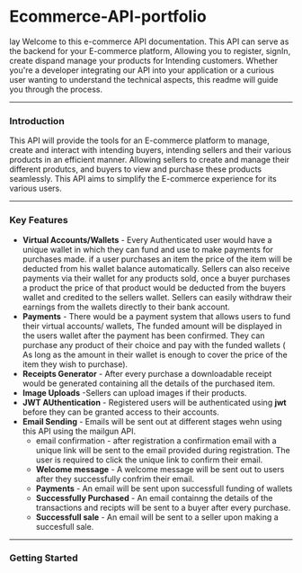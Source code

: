 # Ecommerce-API-portfolio
lay Welcome to this e-commerce API documentation. This API can serve as the backend for your E-commerce platform, Allowing you to register, signIn, create dispand manage your products for Intending customers.
Whether you're a developer integrating our API into your application or a curious user wanting to understand the technical aspects, this readme will guide you through the process.

___

### Introduction
This API will provide the tools for an E-commerce platform to manage, create and interact with intending buyers, intending sellers and their various products in an efficient manner.
Allowing sellers to create and manage their different produtcs, and buyers to view and purchase these products seamlessly. This API aims to simplify the E-commerce experience for its various users.

___

### Key Features
* **Virtual Accounts/Wallets** - Every Authenticated user would have a unique wallet in which they can fund and use to make payments for purchases made. if a user purchases an item the price of the item will be deducted from his wallet balance automatically. Sellers can also receive payments via their wallet for any products sold, once a buyer purchases a product the price of that product would be deducted from the buyers wallet and credited to the sellers wallet. Sellers can easily withdraw their earnings from the wallets directly to their bank account.
* **Payments** - There would be a payment system that allows users to fund their virtual accounts/ wallets, The funded amount will be displayed in the users wallet after the payment has been confirmed. They can purchase any product of their choice and pay with the funded wallets ( As long as the amount in their wallet is enough to cover the price of the item they wish to purchase).
* **Receipts Generator** - After every purchase a downloadable receipt would be generated containing all the details of the purchased item.
* **Image Uploads** -Sellers can upload images if their products.
* **JWT AUthentication** - Registered users will be authenticated using **jwt** before they can be granted access to their accounts.
* **Email Sending** - Emails will be sent out at different stages wehn using this API using the mailgun API.
     * email confirmation - after registration a confirmation email with a unique link will be sent to the email provided during registration. The user is required to click the unique link to confirm their email.
     * **Welcome message** - A welcome message will be sent out to users after they successfully confrim their email.
     * **Payments** - An email will be sent upon successfull funding of wallets
     * **Successfully Purchased** - An email containng the details of the transactions and recipts will be sent to a buyer after every purchase.
     * **Successfull sale** - An email will be sent to a seller upon making a succesfull sale.

___

### Getting Started


